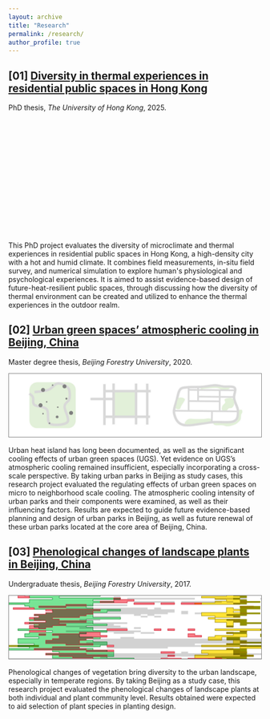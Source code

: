 ```yaml
---
layout: archive
title: "Research"
permalink: /research/
author_profile: true
---
```


<b>[01]</b>  [Diversity in thermal experiences in residential public spaces in Hong Kong](/research/2025-dOTC)
----

PhD thesis, <i>The University of Hong Kong</i>, 2025.

<html>
<head>
    <meta charset="utf-8">
    <meta name="viewport" content="width=device-width, initial-scale=1.0">
    <title>Panoramic Image In Hong Kong's PHE</title>
    <link rel="stylesheet" href="https://cdn.jsdelivr.net/npm/pannellum@2.5.6/build/pannellum.css"/>
    <script type="text/javascript" src="https://cdn.jsdelivr.net/npm/pannellum@2.5.6/build/pannellum.js"></script>
    <style>
    #panorama {
        width: 700px;
        height: 230px;
    }
    </style>
</head>
<body>

<div id="panorama"></div>
<script>
pannellum.viewer('panorama', {
    "type": "equirectangular",
    "panorama": "/images/PanoImage_PHE.jpg",
    "autoLoad": true,
    "autoRotate":5
});
</script>

</body>
</html>

This PhD project evaluates the diversity of microclimate and thermal experiences in residential public spaces in Hong Kong, a high-density city with a hot and humid climate. It combines field measurements, in-situ field survey, and numerical simulation to explore human's physiological and psychological experiences. It is aimed to assist evidence-based design of future-heat-resilient public spaces, through discussing how the diversity of thermal environment can be created and utilized to enhance the thermal experiences in the outdoor realm.

<b>[02]</b>  [Urban green spaces’ atmospheric cooling in Beijing, China](/research/2020-UGScooling)
----

Master degree thesis, <i>Beijing Forestry University</i>, 2020.

<img src="/images/2020UGS.jpg" alt="icon" style="width: 700px; height: auto; border: 1px solid grey;"/>

Urban heat island has long been documented, as well as the significant cooling effects of urban green spaces (UGS). Yet evidence on UGS’s atmospheric cooling remained insufficient, especially incorporating a cross-scale perspective. By taking urban parks in Beijing as study cases, this research project evaluated the regulating effects of urban green spaces on micro to neighborhood scale cooling. The atmospheric cooling intensity of urban parks and their components were examined, as well as their influencing factors. Results are expected to guide future evidence-based planning and design of urban parks in Beijing, as well as future renewal of these urban parks located at the core area of Beijing, China.

<b>[03]</b>  [Phenological changes of landscape plants in Beijing, China](/research/2017-Phenology)
----

Undergraduate thesis, <i>Beijing Forestry University</i>, 2017.

<img src="/images/PhenoMap.jpg" alt="icon" style="width: 700px; height: auto; border: 1px solid grey;"/>

Phenological changes of vegetation bring diversity to the urban landscape, especially in temperate regions. By taking Beijing as a study case, this research project evaluated the phenological changes of landscape plants at both individual and plant community level. Results obtained were expected to aid selection of plant species in planting design.
